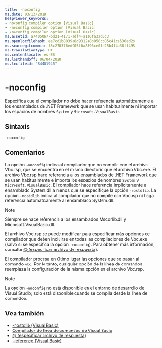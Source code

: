 ```yaml
---
title: -noconfig
ms.date: 03/13/2018
helpviewer_keywords:
- noconfig compiler option [Visual Basic]
- -noconfig compiler option [Visual Basic]
- /noconfig compiler option [Visual Basic]
ms.assetid: a7405067-bd21-4171-adf4-a126fa3ad6c3
ms.openlocfilehash: ee7cd1b8039a8d9312a8b058cc85c41ca536ed2b
ms.sourcegitcommit: f8c270376ed905f6a8896ce0fe25b4f4b38ff498
ms.translationtype: HT
ms.contentlocale: es-ES
ms.lasthandoff: 06/04/2020
ms.locfileid: "84401945"
---
```

# <a name="-noconfig"></a>-noconfig
Especifica que el compilador no debe hacer referencia automáticamente a los ensamblados de .NET Framework que se usan habitualmente ni importar los espacios de nombres `System` y `Microsoft.VisualBasic`.  
  
## <a name="syntax"></a>Sintaxis  
  
```console  
-noconfig  
```  
  
## <a name="remarks"></a>Comentarios  
 La opción `-noconfig` indica al compilador que no compile con el archivo Vbc.rsp, que se encuentra en el mismo directorio que el archivo Vbc.exe. El archivo Vbc.rsp hace referencia a los ensamblados de .NET Framework que se usan habitualmente e importa los espacios de nombres `System` y `Microsoft.VisualBasic`. El compilador hace referencia implícitamente al ensamblado System.dll a menos que se especifique la opción `-nostdlib`. La opción `-nostdlib` indica al compilador que no compile con Vbc.rsp ni haga referencia automáticamente al ensamblado System.dll.  
  
> [!NOTE]
> Siempre se hace referencia a los ensamblados Mscorlib.dll y Microsoft.VisualBasic.dll.  
  
 El archivo Vbc.rsp se puede modificar para especificar más opciones de compilador que deben incluirse en todas las compilaciones de Vbc.exe (salvo si se especifica la opción `-noconfig`). Para obtener más información, consulte [@ (especificar archivo de respuesta)](specify-response-file.md).  
  
 El compilador procesa en último lugar las opciones que se pasan al comando `vbc`. Por lo tanto, cualquier opción de la línea de comandos reemplaza la configuración de la misma opción en el archivo Vbc.rsp.  
  
> [!NOTE]
> La opción `-noconfig` no está disponible en el entorno de desarrollo de Visual Studio; solo está disponible cuando se compila desde la línea de comandos.  
  
## <a name="see-also"></a>Vea también

- [-nostdlib (Visual Basic)](nostdlib.md)
- [Compilador de línea de comandos de Visual Basic](index.md)
- [@ (especificar archivo de respuesta)](specify-response-file.md)
- [-reference (Visual Basic)](reference.md)
